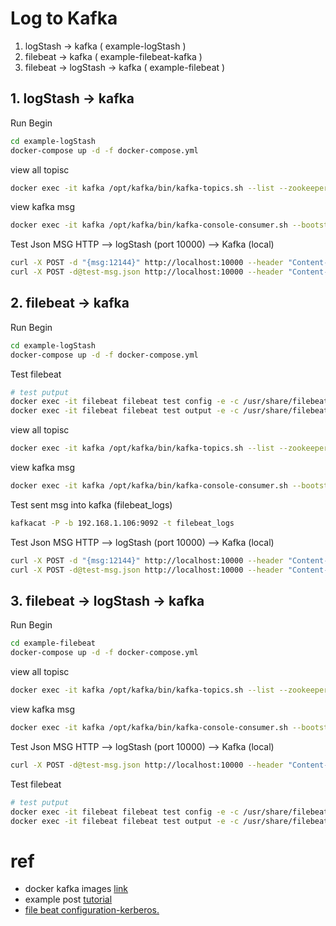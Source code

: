 # Log to Kafka
1. logStash -> kafka ( example-logStash )
2. filebeat -> kafka ( example-filebeat-kafka )
3. filebeat -> logStash -> kafka ( example-filebeat )


## 1. logStash -> kafka

Run Begin 
```sh
cd example-logStash
docker-compose up -d -f docker-compose.yml
```

view all topisc
```sh
docker exec -it kafka /opt/kafka/bin/kafka-topics.sh --list --zookeeper zookeeper:2181
```

view kafka msg
```sh
docker exec -it kafka /opt/kafka/bin/kafka-console-consumer.sh --bootstrap-server kafka:9092 --topic logstash_logs
```

Test Json MSG HTTP --> logStash (port 10000) --> Kafka (local)
```sh
curl -X POST -d "{msg:12144}" http://localhost:10000 --header "Content-Type:application/json"
curl -X POST -d@test-msg.json http://localhost:10000 --header "Content-Type:application/json"
```

## 2. filebeat -> kafka 
Run Begin 
```sh
cd example-logStash
docker-compose up -d -f docker-compose.yml
```

Test filebeat
```sh
# test putput
docker exec -it filebeat filebeat test config -e -c /usr/share/filebeat/filebeat.yml
docker exec -it filebeat filebeat test output -e -c /usr/share/filebeat/filebeat.yml
```

view all topisc
```sh
docker exec -it kafka /opt/kafka/bin/kafka-topics.sh --list --zookeeper zookeeper:2181
```

view kafka msg
```sh
docker exec -it kafka /opt/kafka/bin/kafka-console-consumer.sh --bootstrap-server kafka:9092 --topic filebeat_logs
```

Test sent msg into kafka (filebeat_logs)
```sh
kafkacat -P -b 192.168.1.106:9092 -t filebeat_logs 
```

Test Json MSG HTTP --> logStash (port 10000) --> Kafka (local)
```sh
curl -X POST -d "{msg:12144}" http://localhost:10000 --header "Content-Type:application/json"
curl -X POST -d@test-msg.json http://localhost:10000 --header "Content-Type:application/json"
```

## 3. filebeat -> logStash -> kafka 

Run Begin 
```sh
cd example-filebeat
docker-compose up -d -f docker-compose.yml
```

view all topisc
```sh
docker exec -it kafka /opt/kafka/bin/kafka-topics.sh --list --zookeeper zookeeper:2181
```

view kafka msg
```sh
docker exec -it kafka /opt/kafka/bin/kafka-console-consumer.sh --bootstrap-server kafka:9092 --topic filebeat_logs
```

Test Json MSG HTTP --> logStash (port 10000) --> Kafka (local)
```sh
curl -X POST -d@test-msg.json http://localhost:10000 --header "Content-Type:application/json"
```

Test filebeat
```sh
# test putput
docker exec -it filebeat filebeat test config -e -c /usr/share/filebeat/filebeat.yml
docker exec -it filebeat filebeat test output -e -c /usr/share/filebeat/filebeat.yml
```


# ref
- docker kafka images [link](https://hub.docker.com/r/wurstmeister/kafka)
- example post [tutorial](https://logz.io/blog/filebeat-tutorial/)
- [file beat configuration-kerberos.](https://www.elastic.co/guide/en/beats/filebeat/current/configuration-kerberos.html)